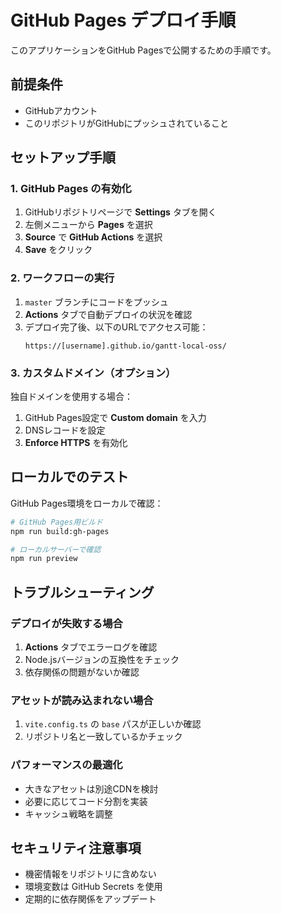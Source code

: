 # GitHub Pages デプロイ手順

このアプリケーションをGitHub Pagesで公開するための手順です。

## 前提条件

- GitHubアカウント
- このリポジトリがGitHubにプッシュされていること

## セットアップ手順

### 1. GitHub Pages の有効化

1. GitHubリポジトリページで **Settings** タブを開く
2. 左側メニューから **Pages** を選択
3. **Source** で **GitHub Actions** を選択
4. **Save** をクリック

### 2. ワークフローの実行

1. `master` ブランチにコードをプッシュ
2. **Actions** タブで自動デプロイの状況を確認
3. デプロイ完了後、以下のURLでアクセス可能：
   ```
   https://[username].github.io/gantt-local-oss/
   ```

### 3. カスタムドメイン（オプション）

独自ドメインを使用する場合：

1. GitHub Pages設定で **Custom domain** を入力
2. DNSレコードを設定
3. **Enforce HTTPS** を有効化

## ローカルでのテスト

GitHub Pages環境をローカルで確認：

```bash
# GitHub Pages用ビルド
npm run build:gh-pages

# ローカルサーバーで確認
npm run preview
```

## トラブルシューティング

### デプロイが失敗する場合

1. **Actions** タブでエラーログを確認
2. Node.jsバージョンの互換性をチェック
3. 依存関係の問題がないか確認

### アセットが読み込まれない場合

1. `vite.config.ts` の `base` パスが正しいか確認
2. リポジトリ名と一致しているかチェック

### パフォーマンスの最適化

- 大きなアセットは別途CDNを検討
- 必要に応じてコード分割を実装
- キャッシュ戦略を調整

## セキュリティ注意事項

- 機密情報をリポジトリに含めない
- 環境変数は GitHub Secrets を使用
- 定期的に依存関係をアップデート
